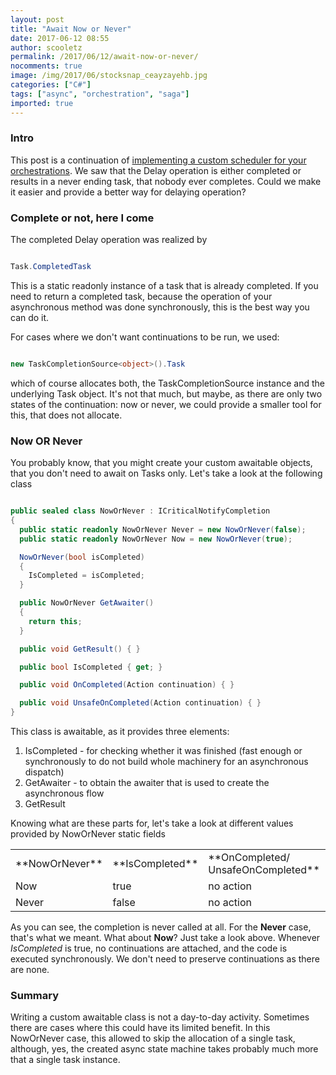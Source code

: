 ```yaml
---
layout: post
title: "Await Now or Never"
date: 2017-06-12 08:55
author: scooletz
permalink: /2017/06/12/await-now-or-never/
nocomments: true
image: /img/2017/06/stocksnap_ceayzayehb.jpg
categories: ["C#"]
tags: ["async", "orchestration", "saga"]
imported: true
---
```


### Intro

This post is a continuation of [implementing a custom scheduler for your orchestrations](https://blog.scooletz.com/2017/06/08/implementing-a-scheduler-for-your-orchestrations/). We saw that the Delay operation is either completed or results in a never ending task, that nobody ever completes. Could we make it easier and provide a better way for delaying operation?

### Complete or not, here I come

The completed Delay operation was realized by

```csharp

Task.CompletedTask

```

This is a static readonly instance of a task that is already completed. If you need to return a completed task, because the operation of your asynchronous method was done synchronously, this is the best way you can do it.

For cases where we don't want continuations to be run, we used:

```csharp

new TaskCompletionSource<object>().Task

```

which of course allocates both, the TaskCompletionSource instance and the underlying Task object. It's not that much, but maybe, as there are only two states of the continuation: now or never, we could provide a smaller tool for this, that does not allocate.

### Now OR Never

You probably know, that you might create your custom awaitable objects, that you don't need to await on Tasks only. Let's take a look at the following class

```csharp

public sealed class NowOrNever : ICriticalNotifyCompletion
{
  public static readonly NowOrNever Never = new NowOrNever(false);
  public static readonly NowOrNever Now = new NowOrNever(true);

  NowOrNever(bool isCompleted)
  {
    IsCompleted = isCompleted;
  }

  public NowOrNever GetAwaiter()
  {
    return this;
  }

  public void GetResult() { }

  public bool IsCompleted { get; }

  public void OnCompleted(Action continuation) { }

  public void UnsafeOnCompleted(Action continuation) { }
}

```

This class is awaitable, as it provides three elements:

1. IsCompleted - for checking whether it was finished (fast enough or synchronously to do not build whole machinery for an asynchronous dispatch)
1. GetAwaiter - to obtain the awaiter that is used to create the asynchronous flow
1. GetResult

Knowing what are these parts for, let's take a look at different values provided by NowOrNever static fields
<table>
<tbody>
<tr>
<td>**NowOrNever**</td>
<td>**IsCompleted**</td>
<td>**OnCompleted/ UnsafeOnCompleted**</td>
</tr>
<tr>
<td>Now</td>
<td>true</td>
<td>no action</td>
</tr>
<tr>
<td>Never</td>
<td>false</td>
<td>no action</td>
</tr>
</tbody>
</table>


As you can see, the completion is never called at all. For the **Never** case, that's what we meant. What about **Now**? Just take a look above. Whenever *IsCompleted* is true, no continuations are attached, and the code is executed synchronously. We don't need to preserve continuations as there are none.

### Summary

Writing a custom awaitable class is not a day-to-day activity. Sometimes there are cases where this could have its limited benefit. In this NowOrNever case, this allowed to skip the allocation of a single task, although, yes, the created async state machine takes probably much more that a single task instance.
